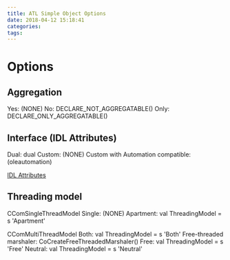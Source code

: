 ```yaml
---
title: ATL Simple Object Options
date: 2018-04-12 15:18:41
categories:
tags:
---
```

# Options

## Aggregation

Yes: (NONE)
No: DECLARE_NOT_AGGREGATABLE()
Only: DECLARE_ONLY_AGGREGATABLE()

## Interface (IDL Attributes)

Dual: dual
Custom: (NONE)
Custom with Automation compatible: (oleautomation)

[IDL Attributes](https://msdn.microsoft.com/en-us/library/8tesw2eh.aspx)

## Threading model

CComSingleThreadModel
Single: (NONE)
Apartment: val ThreadingModel = s 'Apartment'

CComMultiThreadModel
Both: val ThreadingModel = s 'Both'
    Free-threaded marshaler: CoCreateFreeThreadedMarshaler()
Free: val ThreadingModel = s 'Free'
Neutral: val ThreadingModel = s 'Neutral'
